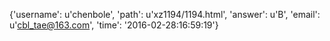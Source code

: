 {'username': u'chenbole', 'path': u'xz1194/1194.html', 'answer': u'B', 'email': u'cbl_tae@163.com', 'time': '2016-02-28:16:59:19'}